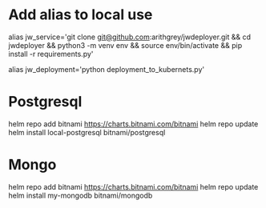 # Add alias to local use

alias jw_service='git clone git@github.com:arithgrey/jwdeployer.git && cd jwdeployer && python3 -m venv env && source env/bin/activate && pip install -r  requirements.py'

alias jw_deployment='python deployment_to_kubernets.py'


# Postgresql  
helm repo add bitnami https://charts.bitnami.com/bitnami
helm repo update
helm install local-postgresql bitnami/postgresql


# Mongo
helm repo add bitnami https://charts.bitnami.com/bitnami
helm repo update
helm install my-mongodb bitnami/mongodb
